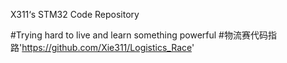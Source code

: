 X311‘s STM32 Code Repository



#Trying hard to live and learn something powerful
#物流赛代码指路'https://github.com/Xie311/Logistics_Race'
